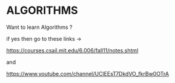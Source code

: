 # ALGORITHMS


Want to learn Algorithms ?

if yes then go to these links ->

https://courses.csail.mit.edu/6.006/fall11/notes.shtml

and 

https://www.youtube.com/channel/UClEEsT7DkdVO_fkrBw0OTrA
